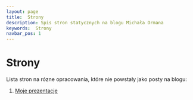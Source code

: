 ```yaml
---
layout: page
title:  Strony
description: Spis stron statycznych na blogu Michała Ormana
keywords:  Strony
navbar_pos: 1
---
```

#  Strony

Lista stron na rózne opracowania, które nie powstały jako posty na blogu:

  1. [Moje prezentacje](/prezentacje/)